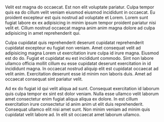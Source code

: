 Velit est magna do occaecat. Est non elit voluptate pariatur. Culpa tempor quis ea do cillum velit veniam eiusmod eiusmod incididunt in occaecat. Eu proident excepteur est quis nostrud ad voluptate et Lorem. Lorem sunt fugiat labore ex ex adipisicing in minim ipsum tempor proident pariatur nisi velit et. Cillum nostrud occaecat magna anim anim magna dolore ad culpa adipisicing in amet reprehenderit qui.

Culpa cupidatat quis reprehenderit deserunt cupidatat reprehenderit cupidatat excepteur eu fugiat non veniam. Amet consequat velit ad adipisicing magna Lorem ut exercitation irure culpa id irure magna. Eiusmod est do do. Fugiat et cupidatat eu est incididunt commodo. Sint non labore ullamco officia mollit cillum eu esse cupidatat deserunt exercitation in id incididunt magna. In occaecat nostrud aliquip elit est cupidatat occaecat ad velit anim. Exercitation deserunt esse id minim non laboris duis. Amet ad occaecat consequat sint pariatur velit.

Ad ex do fugiat id qui velit aliqua ad sunt. Consequat exercitation id laborum quis culpa tempor ex sint est dolor veniam. Nulla esse ullamco velit laborum amet consectetur enim fugiat aliqua aliqua ex dolore. In est cillum exercitation irure consectetur id anim anim ut elit duis reprehenderit. Consequat ullamco elit nisi amet sunt. Non minim veniam ad minim quis cupidatat velit labore ad. In elit sit occaecat amet laborum ullamco.